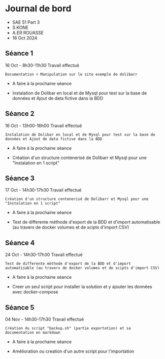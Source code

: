 # Journal de bord

* SAE 51 Part 3
* S.KONE
* A.ER ROUASSE
* 16 Oct 2024

## Séance 1

16 Oct - 8h30-11h30
Travail effectué
```
Documentation + Manipulation sur le site exemple de dolibarr
```
* A faire à la prochaine séance
- Instalation de Dolibar en local et de Mysql pour test sur la base de données et Ajout de data fictive dans la BDD

## Séance 2

16 Oct - 13h00-16h00 
Travail effectué
```
Instalation de Dolibar en local et de Mysql pour test sur la base de données et Ajout de data fictive dans la BDD
```
* A faire à la prochaine séance
- Création d'un structure contenerisé de Dolibarr et Mysql pour une "Instalation en 1 script"

## Séance 3
17 Oct - 14h30-17h30
Travail effectué
```
Création d'un structure contenerisé de Dolibarr et Mysql pour une "Instalation en 1 script"
```
* A faire à la prochaine séance
- Test de differente méthode d'export de la BDD et d'import automatisable (au travers de docker volumes et de scipts d'import CSV)

## Séance 4
24 Oct - 14h30-17h30
Travail effectué
```
Test de differente méthode d'export de la BDD et d'import automatisable (au travers de docker volumes et de scipts d'import CSV)
```

* A faire à la prochaine séance
- Creer un seul script pour installer la solution et y ajouter les données avec docker-compose

## Séance 5
04 Nov - 14h30-17h30
Travail effectué
```
Création du script "backup.sh" (partie exportation) et sa documentation en markdown
```

* A faire à la prochaine séance
- Amélioration ou creation d'un autre script pour l'importation
